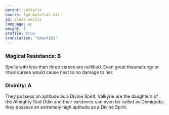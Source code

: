 ```yaml
---
parent: valkyrie
source: fgo-material-vii
id: class-skills
language: en
weight: 1
profile: true
translation: "Smoof101"
---
```


### Magical Resistance: B

Spells with less than three verses are nullified. Even great thaumaturgy or ritual curses would cause next to no damage to her.

### Divinity: A

They possess an aptitude as a Divine Spirit. Valkyrie are the daughters of the Almighty God Odin and their existence can even be called as Demigods; they possess an extremely high aptitude as a Divine Spirit.
